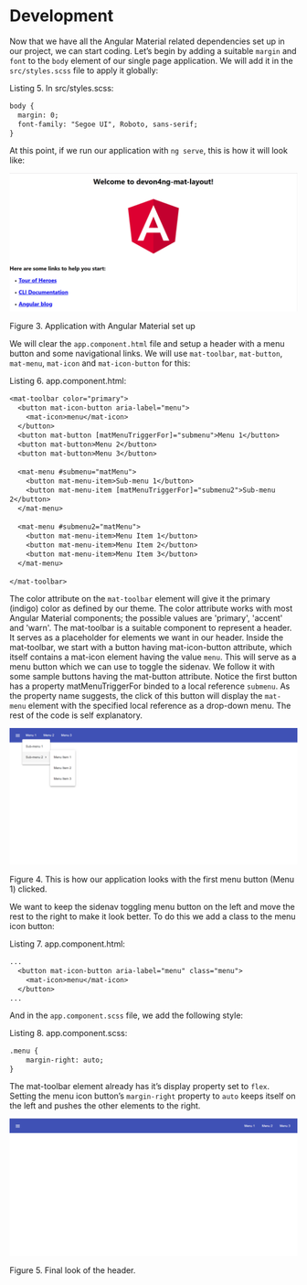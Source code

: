 # Development

Now that we have all the Angular Material related dependencies set up in our project, we can start coding. Let’s begin by adding a suitable `margin` and `font` to the `body` element of our single page application. We will add it in the `src/styles.scss` file to apply it globally:

Listing 5. In src/styles.scss:

```
body {
  margin: 0;
  font-family: "Segoe UI", Roboto, sans-serif;
}
```

At this point, if we run our application with `ng serve`, this is how it will look like:

![Katacoda Logo](./assets/3-material-added.png)

Figure 3. Application with Angular Material set up

We will clear the `app.component.html` file and setup a header with a menu button and some navigational links. We will use `mat-toolbar`, `mat-button`, `mat-menu`, `mat-icon` and `mat-icon-button` for this:

Listing 6. app.component.html:

```
<mat-toolbar color="primary">
  <button mat-icon-button aria-label="menu">
    <mat-icon>menu</mat-icon>
  </button>
  <button mat-button [matMenuTriggerFor]="submenu">Menu 1</button>
  <button mat-button>Menu 2</button>
  <button mat-button>Menu 3</button>

  <mat-menu #submenu="matMenu">
    <button mat-menu-item>Sub-menu 1</button>
    <button mat-menu-item [matMenuTriggerFor]="submenu2">Sub-menu 2</button>
  </mat-menu>

  <mat-menu #submenu2="matMenu">
    <button mat-menu-item>Menu Item 1</button>
    <button mat-menu-item>Menu Item 2</button>
    <button mat-menu-item>Menu Item 3</button>
  </mat-menu>

</mat-toolbar>
```

The color attribute on the `mat-toolbar` element will give it the primary (indigo) color as defined by our theme. The color attribute works with most Angular Material components; the possible values are 'primary', 'accent' and 'warn'. The mat-toolbar is a suitable component to represent a header. It serves as a placeholder for elements we want in our header. Inside the mat-toolbar, we start with a button having mat-icon-button attribute, which itself contains a mat-icon element having the value `menu`. This will serve as a menu button which we can use to toggle the sidenav. We follow it with some sample buttons having the mat-button attribute. Notice the first button has a property matMenuTriggerFor binded to a local reference `submenu`. As the property name suggests, the click of this button will display the `mat-menu` element with the specified local reference as a drop-down menu. The rest of the code is self explanatory.

![Katacoda Logo](./assets/4-header.png)

Figure 4. This is how our application looks with the first menu button (Menu 1) clicked.

We want to keep the sidenav toggling menu button on the left and move the rest to the right to make it look better. To do this we add a class to the menu icon button:

Listing 7. app.component.html:

```
...
  <button mat-icon-button aria-label="menu" class="menu">
    <mat-icon>menu</mat-icon>
  </button>
...
```

And in the `app.component.scss` file, we add the following style:

Listing 8. app.component.scss:

```
.menu {
    margin-right: auto;
}
```

The mat-toolbar element already has it’s display property set to `flex`. Setting the menu icon button’s `margin-right` property to `auto` keeps itself on the left and pushes the other elements to the right.

![Katacoda Logo](./assets/5-header-layout-final.png)

Figure 5. Final look of the header.

